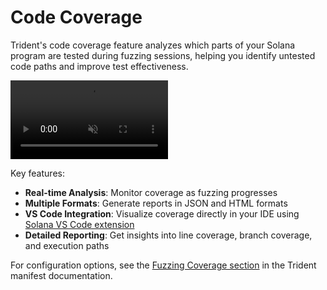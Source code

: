 # Code Coverage

Trident's code coverage feature analyzes which parts of your Solana program are tested during fuzzing sessions, helping you identify untested code paths and improve test effectiveness.

<video id="dashboard-video" width="50%" controls autoplay muted loop>
  <source src="../../images/codecoverage.mp4" type="video/mp4">
  Your browser does not support the video tag.
</video>

Key features:

- **Real-time Analysis**: Monitor coverage as fuzzing progresses
- **Multiple Formats**: Generate reports in JSON and HTML formats
- **VS Code Integration**: Visualize coverage directly in your IDE using [Solana VS Code extension](https://marketplace.visualstudio.com/items?itemName=AckeeBlockchain.solana)
- **Detailed Reporting**: Get insights into line coverage, branch coverage, and execution paths

For configuration options, see the [Fuzzing Coverage section](../../trident-manifest/index.md#fuzzing-coverage) in the Trident manifest documentation.